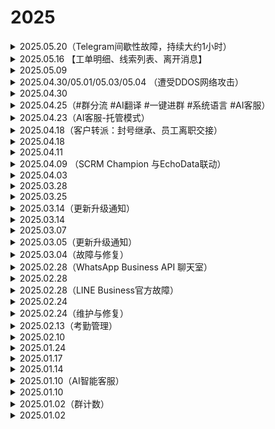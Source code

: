 # 2025

<details>

<summary>2025.05.20（Telegram间歇性故障，持续大约1小时）</summary>

<figure><img src="../../.gitbook/assets/image.png" alt=""><figcaption><p>telegram故障</p></figcaption></figure>

尊敬的SCRM Champion系统客户：

您好！我们注意到当前Telegram官方服务有出现少量临时性的中断问题，可能会导致部分用户信息发送异常。技术团队已第一时间介入处理和修复。

目前TG官方已经基本恢复，若您在使用过程中出现问题，请及时向客服反馈。感谢您的理解与支持，我们将持续努力为您提供更稳定的服务。

</details>

<details>

<summary>2025.05.16 【工单明细、线索列表、离开消息】</summary>

🥳芥末小姐提醒您：SCRM Champion【工单明细、线索列表、离开消息】功能已更新

主管端
\
😊工单明细新增筛选
\
▫️LINE WORKS平台新增【用户ID】搜索项
\
😊线索列表优化
\
▫️支持自定义工单列表的展示列，提升用户使用便捷性
\
桌面端：
\
😊新增离开消息：
\
▫️开启【离开消息】，当客服下班或离开时，账号将自动向客户发送自定义回复

\#SCRMChampion #离开消息 #自动回复 #工单筛选
\
🖥历史更新记录：@CPGX007TG

</details>

<details>

<summary>2025.05.09</summary>

🥳SCRM Champion系统【功能更新】通知

桌面端&系统后台
\
😊翻译升级
\
▫️DeepL翻译线路和AI翻译线路ChatGPT新增乌克兰语

\#SCRMChampion #AI翻译
\
🖥历史更新记录：@CPGX007TG

</details>

<details>

<summary>2025.04.30/05.01/05.03/05.04 （遭受DDOS网络攻击）</summary>

尊敬的SCRM Champion系统客户：

您好！产品正在持续遭受DDOS攻击，导致当前服务出现临时性的中断问题，可能会导致部分用户在使用过程中出现异常。技术团队已第一时间介入处理和修复。

恢复后将同步更新。感谢您的理解与支持，我们将持续努力为您提供更稳定的服务。



尊敬SCRM Champion系统的用户：

您好！因DDOS网络攻击造成部分用户服务中断问题，经过技术团队紧急修复，产品服务已全面恢复，您可以正常登录并使用所有功能，数据安全无任何影响。

感谢您在故障期间的耐心等待与理解。如仍有异常，请随时联系客服反馈。

</details>

<details>

<summary>2025.04.30</summary>

🥳SCRM Champion系统【功能更新】通知

系统后台：
\
😊自动炒群优化升级：
\
▫️新增【自定义剧本】模式，设置话术场景和角色对话，提升社群活跃度
\
▫️支持添加备用角色，炒群主账号异常时可自动替换，确保炒群任务持续进行

\#自动炒群 #语音翻译

</details>

<details>

<summary>2025.04.25（#群分流 #AI翻译 #一键进群 #系统语言 #AI客服）</summary>

SCRM Champion系统【功能更新】通知

桌面端：
\
😊系统语言升级：
\
▫️新增日语
\
😊新增一键进群：
\
▫️支持WA/TG账号批量加群


\
桌面端&系统后台：
\
😊AI翻译线路升级：
\
▫️GPT/DeepSeek翻译线路新增【阿塞拜疆】语
\
😊AI客服升级：
\
▫️Dify平台完成图片调式后，对应的AI客服支持图片回复
\
系统后台：
\
😊后台UI优化：
\
▫️【激活码管理】、【账号管理】、【线索管理】UI优化，提升客户体验
\
😊群分流链接升级：
\
▫️设置群组的每日新增线索目标、总线索目标和线索重置时间，便于管理线索目标，并灵活调整策略

</details>

<details>

<summary>2025.04.23（AI客服-托管模式）</summary>

<figure><img src="../../.gitbook/assets/image (1) (1).png" alt=""><figcaption><p>AI客服：托管模式</p></figcaption></figure>

【AI客服】现已支持托管模式，即刻开启全新体验！

通过接入Dify和OpenAI平台的API，桌面端会话聊天直接应用AI客服，能够显著提高客服回复效率，降低人力成本。当客服不能及时响应时，也能够自动回复客户，实现全天候服务。

✅辅助模式：辅助客服快速回复客户，从知识库中提取答案作为预览，客服可复制发送，提高工作效率
\
✅托管模式：适用于客服不在线时，从知识库里识别内容进行自动回复，实现全天候服务，提升客户体验

</details>

<details>

<summary>2025.04.18（客户转派：封号继承、员工离职交接）</summary>

<figure><img src="../../.gitbook/assets/image (1).png" alt=""><figcaption><p>封号继承</p></figcaption></figure>

【SCRM Champion】客户转派上线！

账号被封导致数据丢失？员工离职数据交接不便？客户转派解决您的烦恼，客户资料、标签、跟进记录、聊天消息无损备份，数据安全无忧！
\
可用于封号继承、账号更换、员工离职等业务场景
\
支持单个或批量转移账号数据，适用于 TG、WA、LINE 平台

</details>

<details>

<summary>2025.04.18</summary>

SCRM Champion系统【功能更新】通知

主管端优化升级
\
去重线索池：
\
▫️【导入线索】新增Messenger平台
\
▫️【一键删除】更改为【快速删除】，支持用户删除指定平台和数量的线索
\
账号列表：
\
▫️激活码备注在账号列表悬浮显示，方便查询账号归属
\
运营管理：
\
▫️文本类型的公共素材自动上传至AI客服的知识库中，提高AI客服的话术配置效率和响应准确率
\
账号列表和工单明细：
\
▫️LINE和Zalo平台【主号链接】支持手动复制官方链接进行编辑，以便更准确地进行分流和分配

</details>

<details>

<summary>2025.04.11</summary>

SCRM Champion系统【功能更新】通知

桌面端优化升级
\
基本设置：
\
▫️新增清除全部缓存功能，减少设备空间占用，提升用户体验
\
【AI客服】：
\
▫️新增托管模式，适用客服离线时从知识库里识别内容进行自动回复

</details>

<details>

<summary>2025.04.09 （SCRM Champion 与EchoData联动）</summary>

<figure><img src="../../.gitbook/assets/image (46).png" alt=""><figcaption><p>SCRM Champion EchoData</p></figcaption></figure>

SCRM Champion\&EchoData数据联动！

SCRM Champion上传数据时支持将粉丝数据入库至EchoData。
\
SCRM Champion数据同步007TG生态数据中心后，可通过 EchoData 进行多维度数据分析，获取自身及生态内其他用户对该数据的营销情况。
\
后续将支持粉丝数据的营销效果分析，敬请期待！

</details>

<details>

<summary>2025.04.03</summary>

SCRM Champion系统【功能更新】通知

群组列表升级：
\
▫️支持手动编辑TG、WA进群链接，方便用户加入群组
\
▫️新增【会话存档】列，支持手动开启/关闭群组会话存档，提高用户自主性

</details>

<details>

<summary>2025.03.28</summary>

SCRM Champion系统【功能更新】通知

桌面端：
\
聚合翻译升级：
\
▫️DeepSeek线路支持反向翻译，可用于提高翻译质量
\
【群发消息】优化：
\
▫️【消息间隔时间/对话间隔时间】支持手动输入数值，方便群发操作

主管端：
\
后台菜单整合及UI优化：
\
▫️优化页面设计，页面布局更合理，交互更快捷，体验更流畅
\
【会话存档】升级：
\
▫️新增WA平台外部群存档，助力员工合规管理及客户关系维护
\
【账号列表】升级：
\
▫️支持查看账号上下线时间详情，有效统计员工的使用情况，优化资源管理

</details>

<details>

<summary>2025.03.25</summary>

SCRM Champion系统【功能更新】通知

桌面端优化升级：
\
【会话列表】升级：
\
▫️新增【刷新会话】按钮，优化交互流畅度并提升刷新响应效率
\
【快捷回复】优化：
\
▫️固定【直接发送/先翻译再发送】按钮，提升消息发送效率与便利性

主管端优化升级：
\
【AI客服管理】升级：
\
▫️支持配置OpenAI平台，满足用户更多平台需求
\
【在线聊天】升级：
\
▫️WABA聊天支持图片/视频接收和发送，提升沟通效率与营销灵活性
\
【社群管理】升级：
\
▫️新增【一键进群】，支持WA/TG批量加群，助力营销引流、社群运营
\
【会话统计】升级：
\
▫️新增切换查看维度按钮，支持按员工账号及绑定社交账号查看详情，更全面分析员工工作表现

</details>

<details>

<summary>2025.03.14（更新升级通知）</summary>

尊敬的SCRM Champion系统客户：

您好！我们将于吉隆坡时间2025年3⽉17⽇ 09:30 AM 至 11:00 AM 进行系统重大组件升级，提升用户体验，以下功能将无法使用：

系统后台：分享页面、客户列表、会话存档、激活码创建、线索标签、社交账号列表、工作合规、线索活跃度、导入线索去重，设备信息。
\
桌面端：修改备注、跟进记录。

感谢您的理解与支持。如您发现任何异常，请及时联系客服反馈，我们将竭力为您服务！



2025.03.17

尊敬的SCRM Champion系统客户：

您好！感谢您对SCRM Champion的信任与支持。经过技术团队的快速升级，系统已经恢复正常使用，数据安全无影响。

如您发现其他任何异常，请及时联我们客服团队，我们将竭力为您服务！

</details>

<details>

<summary>2025.03.14</summary>

SCRMChampion系统【功能更新】通知

【会话存档】升级：
\
▫️TG平台新增外部群数据支持，可查看外部群聊天消息和监控外部群

</details>

<details>

<summary>2025.03.07</summary>

SCRMChampion系统【功能更新】通知

【敏感行为】升级：
\
▫️支持查看WhatsApp平台删除视频消息的记录
\
【WA计数】升级：
\
▫️优化 WA 线索的统计方式，使线索统计更加高效和及时
\
【会话存档】升级：
\
▫️WhatsApp平台支持视频接收与发送，满足用户多样化的使用需求
\
【重粉标记】升级：
\
▫️ 标记范围新增【去重线索池】，客服对接客户属于线索池线索时显示标记

</details>

<details>

<summary>2025.03.05（更新升级通知）</summary>

尊敬的SCRM Champion系统客户：

您好！我们将于吉隆坡时间2025年3⽉6⽇ 09:30 AM 至 10:00 AM 进行系统重大组件升级，提升用户体验，以下功能将无法使用：

系统后台：分享页面、客户列表、会话存档、激活码创建、线索标签、社交账号列表、工作合规、线索活跃度等，导入线索去重，设备信息。 桌面端：修改备注、跟进记录。

感谢您的理解与支持。如您发现任何异常，请及时联系客服反馈，我们将竭力为您服务！



2025.03.06

尊敬的SCRM Champion系统客户：

您好！感谢您对SCRM Champion的信任与支持。经过技术团队的快速升级，系统已经恢复正常使用，数据安全无影响。

如您发现其他任何异常，请及时联我们客服团队，我们将竭力为您服务！

</details>

<details>

<summary>2025.03.04（故障与修复）</summary>

📣Emergency maintenance announcement:

The SCRMChampion system is currently under emergency maintenance. We deeply apologize and thank you for your understanding and patience. Please pay close attention to our follow-up notifications to ensure you get the latest service status updates.

📣紧急维护公告：

当前SCRMChampion系统紧急维护中，我们深感歉意，并感谢您的理解与耐心。请密切关注我们的后续通知，确保您获取最新的服务状态更新。



尊敬的SCRM Champion系统客户：

您好！感谢您对SCRM Champion的信任与支持。经过技术团队的全力修复，系统已经恢复正常，数据安全无影响。

如您发现其他任何异常，请及时联我们客服团队。再次感谢您的理解与支持！

</details>

<details>

<summary>2025.02.28（WhatsApp Business API 聊天室）</summary>

😎【SCRM Champion】在线聊天室上线！

快速集成 WhatsApp Business API，让企业轻松统一管理与客户的 WA 消息；接入后可统一接收和回复客户信息，高效管理WA通信，全面提升客户服务质量。

😊提高运营效率：通过自动化消息处理和客户服务功能，减少人工成本，提高运营效率，降低企业成本&#x20;

😊增强企业信任度：凭借高安全性的 WhatsApp Business API 和官方认证的企业绿标，提升客户对企业的信任感&#x20;

😊个性化服务：通过实时沟通与个性化服务，打造更优质的用户体验，增强客户满意度，同时助力提升品牌形象&#x20;

即将接入Telegram、LINE平台API，敬请期待！&#x20;

</details>

<details>

<summary>2025.02.28</summary>

SCRMChampion系统【功能更新】通知

😊【会话统计】优化： ▫️支持查看敏感词与敏感行为详情，分析管理更精准。&#x20;

😊【系统后台&登录页UI优化】： ▫️界面全新升级，颜值与体验双提升，操作更舒适流畅！&#x20;

😊【线索管理】优化： ▫️去重线索池新增【一键删除】功能，清理导入数据更便捷。&#x20;

😊【跟进记录】优化： ▫️移除24小时删除限制，记录管理更灵活，满足多样化需求！&#x20;

😊【会话列表】升级： ▫️桌面端新增顶部集中分布，快速定位会话，多账号操作更高效！&#x20;

😊【会话存档】升级： ▫️可导出近28天聊天记录，数据更全面，助力月度总结和话术优化！

</details>

<details>

<summary>2025.02.28（LINE Business官方故障）</summary>

尊敬的SCRM Champion系统客户：

您好！由于LINE Business官方故障原因，导致账号登录出现【发生暂时性错误】，请等待官方处理。

恢复后我们将第一时间通知您，感谢您的理解与支持。如有其他问题需要进一步协助，请随时联系我们的客服团队，我们将竭力为您服务！



尊敬的SCRM Champion系统客户：

您好！LINE Business官方故障已修复，受影响的LINE Business平台已经恢复正常使用！

如您发现其他任何异常，请及时联我们客服团队。感谢您的理解与支持！

</details>

<details>

<summary>2025.02.24</summary>

SCRMChampion系统【功能更新】通知

😊【内控管理】升级： ▫️新增【消息类型管控】功能，支持限制员工社交账号发送和接收：图片、链接、语音、视频和附件消息。

😊【TG超级置顶】优化： ▫️支持文件夹对话置顶，方便用户搜索和管理重要对话

😊【会话存档】升级： ▫️LINE平台支持查看和发送【视频】类型消息 ▫️Telegram平台支持查看和发送【附件】类型消息

😊计数功能升级： ▫️新增指定工单去重，可选择当前工单与所需去重的工单进行对比

</details>

<details>

<summary>2025.02.24（维护与修复）</summary>

尊敬SCRM Champion系统的用户：

您好！我们监测到当前产品后台服务出现访问异常，技术团队已在第一时间排查修复。

我们预计将在30分钟内完全恢复服务（具体时间视修复进度可能提前）。期间您可能暂时无法登录后台或使用部分功能，数据安全不会受到影响。

对此我们深表歉意，感谢您的理解与支持。如有紧急需求，请联系客服，谢谢



尊敬SCRM Champion系统的用户：

您好！经过技术团队紧急修复，产品后台服务已全面恢复，您可以正常登录并使用所有功能，数据安全无影响。

感谢您在故障期间的耐心等待与理解。如仍有异常，请随时联系客服反馈。

</details>

<details>

<summary>2025.02.13（考勤管理）</summary>

![](<../../.gitbook/assets/image (35).png>)

**【SCRM Champion】考勤管理上线！**

根据企业需求设置考勤规则，支持固定班制、排班制、自由班制等多种工作模式，自动统计员工打卡数据，员工可在桌面端用子账号登录并进行考勤打卡，轻松管理考勤！

1️⃣考勤报表：自动统计员工考勤数据&#x20;

2️⃣考勤组管理：设置出勤人员、出勤时间&#x20;

3️⃣排班管理：按需为员工安排工作班次，支持按天排班、周期排班&#x20;

4️⃣班次管理：灵活安排员工班次，设置明确的上下班时间及打卡规则

</details>

<details>

<summary>2025.02.10</summary>

1️&#x20E3;**【AI智能客服】优化**：

&#x20;新增配置指引，优化功能体验，提升使用便捷性与整体体验

</details>

<details>

<summary>2025.01.24</summary>

1️&#x20E3;**【会话统计】升级**：

&#x20;新增群发任务数据统计，方便查看群发任务数据和调整群发策略&#x20;



**2️⃣新增【翻译管理】**：

&#x20;可在后台配置自己的OpenAI翻译模型，支持员工在桌面端选择使用&#x20;



**3️⃣【会话存档】升级**：&#x20;

新增聊天记录模糊搜索，支持连续四字及以上关键词检索，便于主管快速查询所需信息

</details>

<details>

<summary>2025.01.17</summary>

1️⃣【语音翻译】升级：

新增有道线路，支持葡萄牙语（巴西）语音转文字

</details>

<details>

<summary>2025.01.14</summary>

1️⃣新增AI翻译线路—DeepSeek：&#x20;

文本翻译更准确，同时语言理解能力更强



2️⃣新增识别web3地址信息：&#x20;

检测地址：波场、以太坊

自动检测桌面端私聊/群聊消息的钱包地址，识别并提醒危险钱包地址，保障用户财产安全

</details>

<details>

<summary>2025.01.10（AI智能客服）</summary>

![](<../../.gitbook/assets/image (36).png>)

**【AI智能客服管理】上线！SCRM Champion开启全新体验！**

支持接入第三方API（Dify平台），可用于桌面端会话聊天使用，支持辅助模式，提高客服效率和降低人工回复成本！

✅辅助模式：辅助客服提供回复话术场景，从知识库里抽取该消息答案为预览状态，客服可快速发送&#x20;

✅一键使用：支持桌面端直接选用机器人&#x20;

✅数据列表：所有机器人一目了然，快速管理机器人状态

</details>

<details>

<summary>2025.01.10</summary>

1️⃣LINE平台调整：

▫️限制桌面端表情包弹窗宽度，提高用户阅读和操作的舒适性 ▫️会话存档支持查看图片类型的聊天消息，方便更全面查看员工聊天记录&#x20;



2️⃣【Webhook】设置升级：&#x20;

▫️增加配置平台以及简化配置流程，方便没有开发基础的用户直接使用平台提醒&#x20;



3️⃣【敏感行为监控】升级：&#x20;

▫️新增LINE平台【删除消息】【删除对话】的敏感行为监控，支持查询管理员工敏感行为问题&#x20;



4️⃣新增外部群统计：&#x20;

▫️群组列表更新统计规则，具有管理权限的群组统计为内部群，仅为群成员的群组为外部群，内外部群均会记录在群组列表

</details>

<details>

<summary>2025.01.02（群计数）</summary>

![](<../../.gitbook/assets/image (37).png>)

**SCRM Champion【新成员统计】上线！**

自动追踪并统计指定时间段内的新进群成员、净增成员以及重复客户数量等关键指标&#x20;

✔️ 可作为社群有效统计实际粉丝量的工具&#x20;

✔️适用于群成员去重及流量结算的依据&#x20;

✔️通过分流链接将数据分享给业务双方，让双方查看实时数据

</details>

<details>

<summary>2025.01.02</summary>

1️⃣【会话存档】升级：&#x20;

▫️Telegram平台会话存档新增贴纸消息&#x20;



2️⃣【线索列表】升级：&#x20;

▫️支持按工单号模糊搜索，方便快速查找相似工单&#x20;



3️⃣【LINE WORKS】支持计数：&#x20;

▫️可用于工单去重，流量计数，重粉查询等业务场景&#x20;



4️⃣【账号列表】优化：&#x20;

▫️支持分享工单后接收方编辑【备注2】，方便员工编辑业务内容&#x20;

▫️账号列表新增自定义设置，可按照个人需求设置账号列表显示列&#x20;



5️⃣【关键词自动回复】升级：&#x20;

▫️新增关键词触发频率及触发详情表单，支持关键词单独或全局设置固定时间内仅触发一次

</details>
